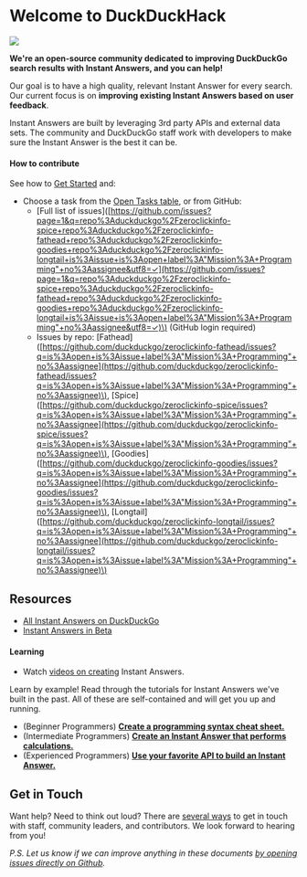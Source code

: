 # Welcome to DuckDuckHack

![](http://docs.duckduckhack.com/assets/hack_search_engine.png)

**We're an open-source community dedicated to improving DuckDuckGo search results with Instant Answers, and you can help!**

Our goal is to have a high quality, relevant Instant Answer for every search. Our current focus is on **improving existing Instant Answers based on user feedback**.

Instant Answers are built by leveraging 3rd party APIs and external data sets. The community and DuckDuckGo staff work with developers to make sure the Instant Answer is the best it can be.

#### How to contribute

See how to [Get Started](https://duckduckhack.com/#get-help) and:

* Choose a task from the [Open Tasks table](https://duckduckhack.com/issues.html), or from GitHub:
  * \[Full list of issues\]\([https://github.com/issues?page=1&q=repo%3Aduckduckgo%2Fzeroclickinfo-spice+repo%3Aduckduckgo%2Fzeroclickinfo-fathead+repo%3Aduckduckgo%2Fzeroclickinfo-goodies+repo%3Aduckduckgo%2Fzeroclickinfo-longtail+is%3Aissue+is%3Aopen+label%3A"Mission%3A+Programming"+no%3Aassignee&utf8=✓](https://github.com/issues?page=1&q=repo%3Aduckduckgo%2Fzeroclickinfo-spice+repo%3Aduckduckgo%2Fzeroclickinfo-fathead+repo%3Aduckduckgo%2Fzeroclickinfo-goodies+repo%3Aduckduckgo%2Fzeroclickinfo-longtail+is%3Aissue+is%3Aopen+label%3A"Mission%3A+Programming"+no%3Aassignee&utf8=✓)\) \(GitHub login required\)
  * Issues by repo: \[Fathead\]\([https://github.com/duckduckgo/zeroclickinfo-fathead/issues?q=is%3Aopen+is%3Aissue+label%3A"Mission%3A+Programming"+no%3Aassignee](https://github.com/duckduckgo/zeroclickinfo-fathead/issues?q=is%3Aopen+is%3Aissue+label%3A"Mission%3A+Programming"+no%3Aassignee)\), \[Spice\]\([https://github.com/duckduckgo/zeroclickinfo-spice/issues?q=is%3Aopen+is%3Aissue+label%3A"Mission%3A+Programming"+no%3Aassignee](https://github.com/duckduckgo/zeroclickinfo-spice/issues?q=is%3Aopen+is%3Aissue+label%3A"Mission%3A+Programming"+no%3Aassignee)\), \[Goodies\]\([https://github.com/duckduckgo/zeroclickinfo-goodies/issues?q=is%3Aopen+is%3Aissue+label%3A"Mission%3A+Programming"+no%3Aassignee](https://github.com/duckduckgo/zeroclickinfo-goodies/issues?q=is%3Aopen+is%3Aissue+label%3A"Mission%3A+Programming"+no%3Aassignee)\), \[Longtail\]\([https://github.com/duckduckgo/zeroclickinfo-longtail/issues?q=is%3Aopen+is%3Aissue+label%3A"Mission%3A+Programming"+no%3Aassignee](https://github.com/duckduckgo/zeroclickinfo-longtail/issues?q=is%3Aopen+is%3Aissue+label%3A"Mission%3A+Programming"+no%3Aassignee)\)

## Resources

* [All Instant Answers on DuckDuckGo](https://duck.co/ia?topic=programming)
* [Instant Answers in Beta](https://beta.duckduckgo.com/?q=test&amp;t=hh&amp;ia=iatesting&amp;iax=1)

#### Learning

* Watch [videos on creating](https://vimeo.com/channels/duckduckhack) Instant Answers.

Learn by example! Read through the tutorials for Instant Answers we've built in the past. All of these are self-contained and will get you up and running.

* \(Beginner Programmers\) [**Create a programming syntax cheat sheet.**](http://docs.duckduckhack.com/walkthroughs/programming-syntax.html)
* \(Intermediate Programmers\) [**Create an Instant Answer that performs calculations.**](http://docs.duckduckhack.com/walkthroughs/calculation.html)
* \(Experienced Programmers\) [**Use your favorite API to build an Instant Answer.**](http://docs.duckduckhack.com/walkthroughs/forum-lookup.html)

## Get in Touch

Want help? Need to think out loud? There are [several ways](http://docs.duckduckhack.com/resources/get-in-touch.html) to get in touch with staff, community leaders, and contributors. We look forward to hearing from you!

_P.S. Let us know if we can improve anything in these documents _[_by opening issues directly on Github_](https://github.com/duckduckgo/duckduckhack-docs/issues/new)_._

